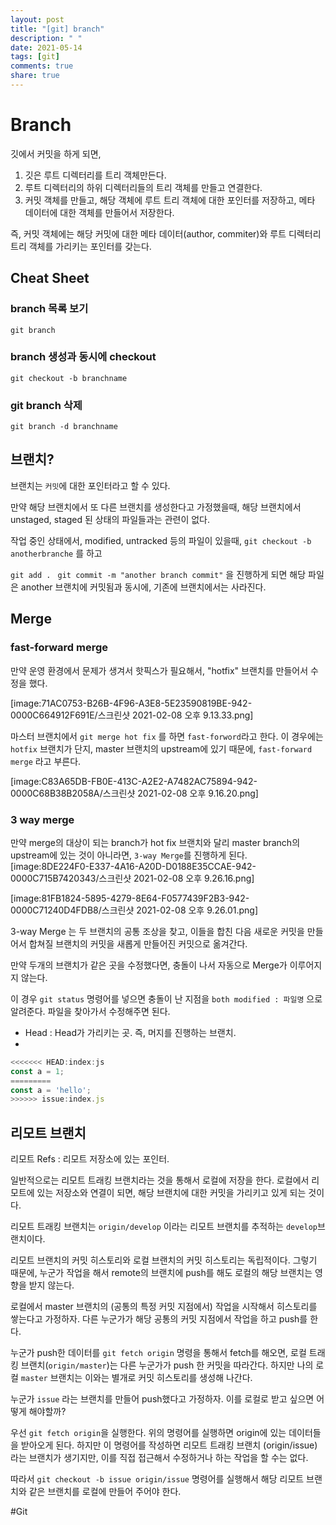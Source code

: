 ```yaml
---
layout: post
title: "[git] branch"
description: " "
date: 2021-05-14
tags: [git]
comments: true
share: true
---
```



# Branch
깃에서 커밋을 하게 되면,
1. 깃은 루트 디렉터리를 트리 객체만든다.
2. 루트 디렉터리의 하위 디렉터리들의 트리 객체를 만들고 연결한다.
3. 커밋 객체를 만들고, 해당 객체에 루트 트리 객체에 대한 포인터를 저장하고, 메타 데이터에 대한 객체를 만들어서 저장한다.

즉, 커밋 객체에는 해당 커밋에 대한 메타 데이터(author, commiter)와 루트 디렉터리 트리 객체를 가리키는 포인터를 갖는다.


## Cheat Sheet
### branch 목록 보기

`git branch`


### branch 생성과 동시에 checkout

`git checkout -b branchname`

### git branch 삭제

`git branch -d branchname`


## 브랜치?
브랜치는 `커밋`에 대한 포인터라고 할 수 있다.

만약 해당 브랜치에서 또 다른 브랜치를 생성한다고 가정했을때, 해당 브랜치에서 unstaged, staged 된 상태의 파일들과는 관련이 없다.

작업 중인 상태에서, modified, untracked 등의 파일이 있을때,
`git checkout -b anotherbranche` 를 하고

`git add . `
`git commit -m "another branch commit"` 을 진행하게 되면 해당 파일은 another 브랜치에 커밋됨과 동시에, 기존에 브랜치에서는 사라진다.



## Merge

### fast-forward merge
만약 운영 환경에서 문제가 생겨서 핫픽스가 필요해서, "hotfix" 브랜치를 만들어서 수정을 했다.


[image:71AC0753-B26B-4F96-A3E8-5E23590819BE-942-0000C664912F691E/스크린샷 2021-02-08 오후 9.13.33.png]

마스터 브랜치에서 `git merge hot fix` 를 하면  `fast-forword`라고 한다.
이 경우에는 `hotfix` 브랜치가 단지, master 브랜치의 upstream에 있기 때문에, `fast-forward merge` 라고 부른다.

[image:C83A65DB-FB0E-413C-A2E2-A7482AC75894-942-0000C68B38B2058A/스크린샷 2021-02-08 오후 9.16.20.png]


###  3 way merge

만약 merge의 대상이 되는 branch가 hot fix 브랜치와 달리 master branch의 upstream에 있는 것이 아니라면, `3-way Merge`를 진행하게 된다.
[image:8DE224F0-E337-4A16-A20D-D0188E35CCAE-942-0000C715B7420343/스크린샷 2021-02-08 오후 9.26.16.png]


[image:81FB1824-5895-4279-8E64-F0577439F2B3-942-0000C71240D4FDB8/스크린샷 2021-02-08 오후 9.26.01.png]


3-way Merge 는 두 브랜치의 공통 조상을 찾고,  이들을 합친 다음 새로운 커밋을 만들어서 합쳐질 브랜치의 커밋을 새롭게 만들어진 커밋으로 옮겨간다.

만약 두개의 브랜치가 같은 곳을 수정했다면, 충돌이 나서 자동으로 Merge가 이루어지지 않는다.

이 경우 `git status` 명령어를 넣으면 충돌이 난 지점을
`both modified : 파일명` 으로 알려준다.  파일을 찾아가서 수정해주면 된다.

- Head : Head가 가리키는 곳. 즉, 머지를 진행하는 브랜치.
-
```javascript
<<<<<<< HEAD:index:js
const a = 1;
=========
const a = 'hello';
>>>>>> issue:index.js
```


## 리모트 브랜치

리모트 Refs : 리모트 저장소에 있는 포인터.

일반적으로는 리모트 트래킹 브랜치라는 것을 통해서 로컬에 저장을 한다. 로컬에서 리모트에 있는 저장소와 연결이 되면, 해당 브랜치에 대한 커밋을 가리키고 있게 되는 것이다.

리모트 트래킹 브랜치는 `origin/develop` 이라는 리모트 브랜치를 추적하는 `develop`브랜치이다.


리모트 브랜치의 커밋 히스토리와 로컬 브랜치의 커밋 히스토리는 독립적이다.  그렇기 때문에, 누군가 작업을 해서 remote의 브랜치에 push를 해도 로컬의 해당 브랜치는 영향을 받지 않는다.


로컬에서 master 브랜치의 (공통의 특정 커밋 지점에서)  작업을 시작해서 히스토리를  쌓는다고 가정하자.  다른 누군가가 해당 공통의 커밋 지점에서 작업을 하고 push를 한다.

누군가 push한 데이터를 `git fetch origin` 명령을 통해서  fetch를 해오면, 로컬 트래킹 브랜치(`origin/master`)는  다른 누군가가 push 한 커밋을 따라간다. 하지만 나의 로컬 `master` 브랜치는 이와는 별개로 커밋 히스토리를 생성해 나간다.


누군가 `issue` 라는 브랜치를 만들어 push했다고 가정하자. 이를 로컬로 받고 싶으면 어떻게 해야할까?

우선 `git fetch origin`을 실행한다.
위의 명령어를 실행하면  origin에 있는 데이터들을 받아오게 된다. 하지만 이 명령어를 작성하면 리모트 트래킹 브랜치 (origin/issue)라는 브랜치가 생기지만, 이를 직접 접근해서 수정하거나 하는 작업을 할 수는 없다.

따라서 `git checkout -b issue origin/issue` 명령어를 실행해서 해당 리모트 브랜치와 같은 브랜치를 로컬에 만들어 주어야 한다.












#Git